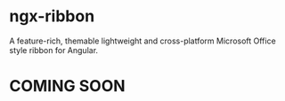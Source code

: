 # ngx-ribbon
A feature-rich, themable lightweight and cross-platform Microsoft Office style ribbon for Angular.

# COMING SOON
